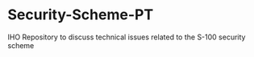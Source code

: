 # Security-Scheme-PT
IHO Repository to discuss technical issues related to the S-100 security scheme
